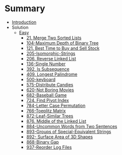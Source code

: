 # Summary

* [Introduction](README.md)
* Solution
  * [Easy](solution/easy.md)
    * [21. Merge Two Sorted Lists](solution/easy/21_MergeTwoSortedLists.md)
    * [104-Maximum Depth of Binary Tree](solution/easy/104-maximum-depth-of-binary-tree.md)
    * [121. Best Time to Buy and Sell Stock](solution/easy/205-Isomorphic-Strings.md)
    * [205-Isomorphic-Strings](solution/easy/121-BestTimetoBuyandSellStock.md)
    * [206. Reverse Linked List](solution/easy/206-Reverse-Linked-List.md)
    * [136-Single Number](solution/easy/136-single-number.md)
    * [392. Is Subsequence](solution/easy/392-Is-Subsequence.md)
    * [409. Longest Palindrome](/solution/easy/409-LongestPalindrome.md)
    * [500-keyboard](solution/easy/500-keyboard.md)
    * [575-Distribute Candies](solution/easy/575-distribute-candies.md)
    * [620-Not Boring Movies](solution/easy/620-not-boring-movies.md)
    * [682-Baseball Game](solution/easy/682-baseball-game.md)
    * [724. Find Pivot Index](solution/easy/724_Find-Pivot-Index.md)
    * [784-Letter Case Permutation](solution/easy/784-Letter-Case-Permutation.md)
    * [766-Toeplitz Matrix](solution/easy/766-toeplitz-matrix.md)
    * [872-Leaf-Similar Trees](solution/easy/872leaf-similar-trees.md)
    * [876. Middle of the Linked List
](/solution/easy/876-Middle-of-the-Linked-List.md)
    * [884-Uncommon Words from Two Sentences](solution/easy/884-uncommon-words-from-two-sentences.md)
    * [893-Groups of Special-Equivalent Strings](solution/easy/893-groups-of-special-equivalent-strings.md)
    * [892- Surface Area of 3D Shapes](solution/easy/892_SurfaceAreaof3DShapes.md)
    * [868-Binary Gap](solution/easy/868-binary-gap.md)
    * [937-Reorder Log Files](solution/easy/937-reorder-log-files.md)
